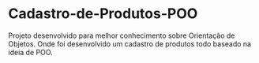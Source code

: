 # Cadastro-de-Produtos-POO
Projeto desenvolvido para melhor conhecimento sobre Orientação de Objetos. Onde foi desenvolvido um cadastro de produtos todo baseado na ideia de POO.
